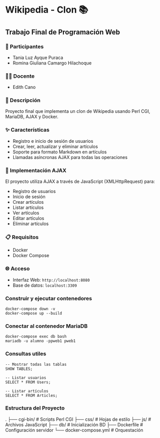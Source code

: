 # Wikipedia - Clon 📚
## Trabajo Final de Programación Web

### 👥 Participantes
- Tania Luz Ayque Puraca
- Romina Giuliana Camargo Hilachoque

### 👩‍🏫 Docente
- Edith Cano

### 📝 Descripción
Proyecto final que implementa un clon de Wikipedia usando Perl CGI, MariaDB, AJAX y Docker.

### ✨ Características
- Registro e inicio de sesión de usuarios
- Crear, leer, actualizar y eliminar artículos
- Soporte para formato Markdown en artículos
- Llamadas asíncronas AJAX para todas las operaciones

### 🔄 Implementación AJAX
El proyecto utiliza AJAX a través de JavaScript (XMLHttpRequest) para:
- Registro de usuarios
- Inicio de sesión
- Crear artículos
- Listar artículos
- Ver artículos
- Editar artículos
- Eliminar artículos

### 📋 Requisitos
- Docker
- Docker Compose

### 🌐 Acceso
- Interfaz Web: `http://localhost:8080`
- Base de datos: `localhost:3309`

### Construir y ejecutar contenedores
```
docker-compose down -v
docker-compose up --build
```
### Conectar al contenedor MariaDB
```
docker-compose exec db bash
mariadb -u alumno -ppweb1 pweb1
```
### Consultas utiles
```
-- Mostrar todas las tablas
SHOW TABLES;

-- Listar usuarios
SELECT * FROM Users;

-- Listar artículos
SELECT * FROM Articles;  
```

### Estructura del Proyecto
.
├── cgi-bin/           # Scripts Perl CGI
├── css/              # Hojas de estilo
├── js/               # Archivos JavaScript
├── db/               # Inicialización BD
├── Dockerfile        # Configuración servidor
└── docker-compose.yml # Orquestación